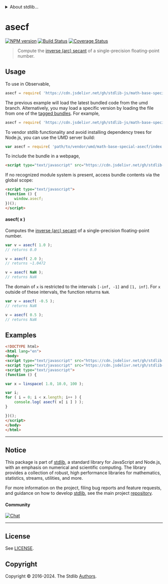<!--

@license Apache-2.0

Copyright (c) 2024 The Stdlib Authors.

Licensed under the Apache License, Version 2.0 (the "License");
you may not use this file except in compliance with the License.
You may obtain a copy of the License at

   http://www.apache.org/licenses/LICENSE-2.0

Unless required by applicable law or agreed to in writing, software
distributed under the License is distributed on an "AS IS" BASIS,
WITHOUT WARRANTIES OR CONDITIONS OF ANY KIND, either express or implied.
See the License for the specific language governing permissions and
limitations under the License.

-->


<details>
  <summary>
    About stdlib...
  </summary>
  <p>We believe in a future in which the web is a preferred environment for numerical computation. To help realize this future, we've built stdlib. stdlib is a standard library, with an emphasis on numerical and scientific computation, written in JavaScript (and C) for execution in browsers and in Node.js.</p>
  <p>The library is fully decomposable, being architected in such a way that you can swap out and mix and match APIs and functionality to cater to your exact preferences and use cases.</p>
  <p>When you use stdlib, you can be absolutely certain that you are using the most thorough, rigorous, well-written, studied, documented, tested, measured, and high-quality code out there.</p>
  <p>To join us in bringing numerical computing to the web, get started by checking us out on <a href="https://github.com/stdlib-js/stdlib">GitHub</a>, and please consider <a href="https://opencollective.com/stdlib">financially supporting stdlib</a>. We greatly appreciate your continued support!</p>
</details>

# asecf

[![NPM version][npm-image]][npm-url] [![Build Status][test-image]][test-url] [![Coverage Status][coverage-image]][coverage-url] <!-- [![dependencies][dependencies-image]][dependencies-url] -->

> Compute the [inverse (arc) secant][arcsecant] of a single-precision floating-point number.



<section class="usage">

## Usage

To use in Observable,

```javascript
asecf = require( 'https://cdn.jsdelivr.net/gh/stdlib-js/math-base-special-asecf@umd/browser.js' )
```
The previous example will load the latest bundled code from the umd branch. Alternatively, you may load a specific version by loading the file from one of the [tagged bundles](https://github.com/stdlib-js/math-base-special-asecf/tags). For example,

```javascript
asecf = require( 'https://cdn.jsdelivr.net/gh/stdlib-js/math-base-special-asecf@v0.1.1-umd/browser.js' )
```

To vendor stdlib functionality and avoid installing dependency trees for Node.js, you can use the UMD server build:

```javascript
var asecf = require( 'path/to/vendor/umd/math-base-special-asecf/index.js' )
```

To include the bundle in a webpage,

```html
<script type="text/javascript" src="https://cdn.jsdelivr.net/gh/stdlib-js/math-base-special-asecf@umd/browser.js"></script>
```

If no recognized module system is present, access bundle contents via the global scope:

```html
<script type="text/javascript">
(function () {
    window.asecf;
})();
</script>
```

#### asecf( x )

Computes the [inverse (arc) secant][arcsecant] of a single-precision floating-point number.

```javascript
var v = asecf( 1.0 );
// returns 0.0

v = asecf( 2.0 );
// returns ~1.0472

v = asecf( NaN );
// returns NaN
```

The domain of `x` is restricted to the intervals `[-inf, -1]` and `[1, inf]`. For `x` outside of these intervals, the function returns `NaN`.

```javascript
var v = asecf( -0.5 );
// returns NaN

v = asecf( 0.5 );
// returns NaN
```

</section>

<!-- /.usage -->

<section class="examples">

## Examples

<!-- eslint no-undef: "error" -->

```html
<!DOCTYPE html>
<html lang="en">
<body>
<script type="text/javascript" src="https://cdn.jsdelivr.net/gh/stdlib-js/array-base-linspace@umd/browser.js"></script>
<script type="text/javascript" src="https://cdn.jsdelivr.net/gh/stdlib-js/math-base-special-asecf@umd/browser.js"></script>
<script type="text/javascript">
(function () {

var x = linspace( 1.0, 10.0, 100 );

var i;
for ( i = 0; i < x.length; i++ ) {
    console.log( asecf( x[ i ] ) );
}

})();
</script>
</body>
</html>
```

</section>

<!-- /.examples -->

<!-- C interface documentation. -->



<!-- Section for related `stdlib` packages. Do not manually edit this section, as it is automatically populated. -->

<section class="related">

</section>

<!-- /.related -->

<!-- Section for all links. Make sure to keep an empty line after the `section` element and another before the `/section` close. -->


<section class="main-repo" >

* * *

## Notice

This package is part of [stdlib][stdlib], a standard library for JavaScript and Node.js, with an emphasis on numerical and scientific computing. The library provides a collection of robust, high performance libraries for mathematics, statistics, streams, utilities, and more.

For more information on the project, filing bug reports and feature requests, and guidance on how to develop [stdlib][stdlib], see the main project [repository][stdlib].

#### Community

[![Chat][chat-image]][chat-url]

---

## License

See [LICENSE][stdlib-license].


## Copyright

Copyright &copy; 2016-2024. The Stdlib [Authors][stdlib-authors].

</section>

<!-- /.stdlib -->

<!-- Section for all links. Make sure to keep an empty line after the `section` element and another before the `/section` close. -->

<section class="links">

[npm-image]: http://img.shields.io/npm/v/@stdlib/math-base-special-asecf.svg
[npm-url]: https://npmjs.org/package/@stdlib/math-base-special-asecf

[test-image]: https://github.com/stdlib-js/math-base-special-asecf/actions/workflows/test.yml/badge.svg?branch=v0.1.1
[test-url]: https://github.com/stdlib-js/math-base-special-asecf/actions/workflows/test.yml?query=branch:v0.1.1

[coverage-image]: https://img.shields.io/codecov/c/github/stdlib-js/math-base-special-asecf/main.svg
[coverage-url]: https://codecov.io/github/stdlib-js/math-base-special-asecf?branch=main

<!--

[dependencies-image]: https://img.shields.io/david/stdlib-js/math-base-special-asecf.svg
[dependencies-url]: https://david-dm.org/stdlib-js/math-base-special-asecf/main

-->

[chat-image]: https://img.shields.io/gitter/room/stdlib-js/stdlib.svg
[chat-url]: https://app.gitter.im/#/room/#stdlib-js_stdlib:gitter.im

[stdlib]: https://github.com/stdlib-js/stdlib

[stdlib-authors]: https://github.com/stdlib-js/stdlib/graphs/contributors

[umd]: https://github.com/umdjs/umd
[es-module]: https://developer.mozilla.org/en-US/docs/Web/JavaScript/Guide/Modules

[deno-url]: https://github.com/stdlib-js/math-base-special-asecf/tree/deno
[deno-readme]: https://github.com/stdlib-js/math-base-special-asecf/blob/deno/README.md
[umd-url]: https://github.com/stdlib-js/math-base-special-asecf/tree/umd
[umd-readme]: https://github.com/stdlib-js/math-base-special-asecf/blob/umd/README.md
[esm-url]: https://github.com/stdlib-js/math-base-special-asecf/tree/esm
[esm-readme]: https://github.com/stdlib-js/math-base-special-asecf/blob/esm/README.md
[branches-url]: https://github.com/stdlib-js/math-base-special-asecf/blob/main/branches.md

[stdlib-license]: https://raw.githubusercontent.com/stdlib-js/math-base-special-asecf/main/LICENSE

[arcsecant]: https://en.wikipedia.org/wiki/Inverse_trigonometric_functions

</section>

<!-- /.links -->
